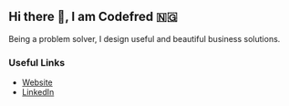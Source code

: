 ## Hi there 👋, I am Codefred 🇳🇬

Being a problem solver, I design useful and beautiful business solutions.

### Useful Links

<ul>
  <li><a href="https://www.codefred.me">Website</a></li>
  
  <li><a href="https://www.linkedin.com/in/alfredemmanuelinyang/">LinkedIn</a></li>
</ul>

